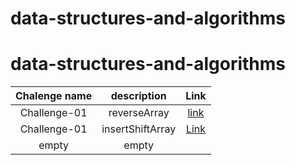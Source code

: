 # data-structures-and-algorithms

# data-structures-and-algorithms


| Chalenge name 	| description 	| Link 	|   	
|:-------------:	|:-----------:	|:----:	|	
|    Challenge-01           	|  reverseArray       |     [ link](https://github.com/Mohd-saqr/data-structures-and-algorithms/tree/main/Java/Challenge-01)   	|   		
|        Challenge-01        	|       insertShiftArray      	|   [Link](https://github.com/Mohd-saqr/data-structures-and-algorithms/blob/main/Java/Challenge-02/Reademe.md)   	|   	
|          empty     	|empty|      	|   	empty
